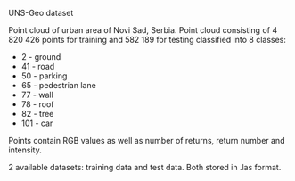 UNS-Geo dataset

Point cloud of urban area of Novi Sad, Serbia. Point cloud consisting of 4 820 426 points
for training and 582 189 for testing classified into 8 classes: 

- 2 - ground
- 41 - road
- 50 - parking
- 65 - pedestrian lane
- 77 - wall
- 78 - roof
- 82 - tree
- 101 - car

Points contain RGB values as well as number of returns, return number and intensity.

2 available datasets: training data and test data. Both stored in .las format.
 
